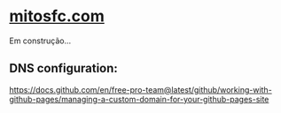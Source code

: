 # [mitosfc.com](https://mitosfc.com/)
Em construção...

## DNS configuration: 
  https://docs.github.com/en/free-pro-team@latest/github/working-with-github-pages/managing-a-custom-domain-for-your-github-pages-site
